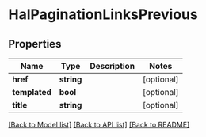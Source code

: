 # HalPaginationLinksPrevious

## Properties
Name | Type | Description | Notes
------------ | ------------- | ------------- | -------------
**href** | **string** |  | [optional] 
**templated** | **bool** |  | [optional] 
**title** | **string** |  | [optional] 

[[Back to Model list]](../../README.md#documentation-for-models) [[Back to API list]](../../README.md#documentation-for-api-endpoints) [[Back to README]](../../README.md)

